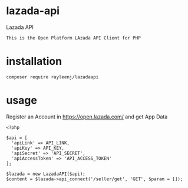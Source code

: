 # lazada-api
Lazada API

    This is the Open Platform LAzada API Client for PHP

# installation
    composer require rayleenj/lazadaapi

# usage
  Register an Account in https://open.lazada.com/ and get App Data


    <?php

    $api = [
      'apiLink' => API_LINK,
      'apiKey' => API_KEY,
      'apiSecret' => 'API_SECRET',
      'apiAccessToken' => 'API_ACCESS_TOKEN'
    ];

    $lazada = new LazadaAPI($api);
    $content = $lazada->api_connect('/seller/get', 'GET', $param = []);
